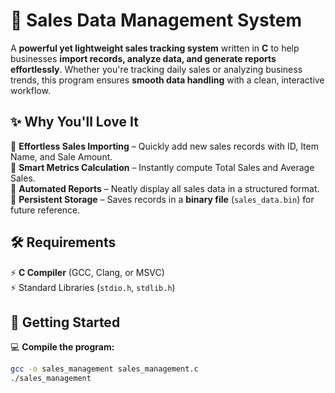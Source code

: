# 🚀 Sales Data Management System  

A **powerful yet lightweight sales tracking system** written in **C** to help businesses **import records, analyze data, and generate reports effortlessly**. Whether you're tracking daily sales or analyzing business trends, this program ensures **smooth data handling** with a clean, interactive workflow.  

## ✨ Why You'll Love It  
🔹 **Effortless Sales Importing** – Quickly add new sales records with ID, Item Name, and Sale Amount.  
🔹 **Smart Metrics Calculation** – Instantly compute Total Sales and Average Sales.  
🔹 **Automated Reports** – Neatly display all sales data in a structured format.  
🔹 **Persistent Storage** – Saves records in a **binary file** (`sales_data.bin`) for future reference.  

## 🛠 Requirements  
⚡ **C Compiler** (GCC, Clang, or MSVC)  
⚡ Standard Libraries (`stdio.h`, `stdlib.h`)  

## 🚀 Getting Started  
💻 **Compile the program:**  
```bash  
gcc -o sales_management sales_management.c
./sales_management    
